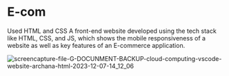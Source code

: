 # E-com
Used HTML and CSS A front-end website developed using the tech stack like HTML, CSS, and JS, which shows the mobile responsiveness of a website as well as key features of an E-commerce application.

![screencapture-file-G-DOCUNMENT-BACKUP-cloud-computing-vscode-website-archana-html-2023-12-07-14_12_06](https://github.com/archana9126/E-com/assets/140312864/21de019a-6cec-41ee-9b36-c30a980f9f43)

